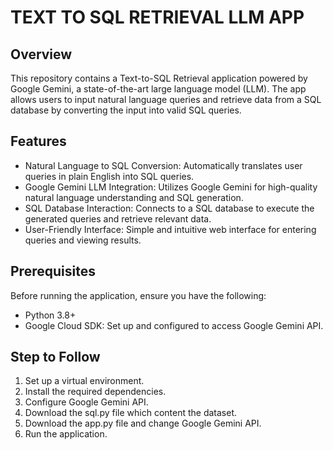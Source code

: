# TEXT TO SQL RETRIEVAL LLM APP

## Overview
This repository contains a Text-to-SQL Retrieval application powered by Google Gemini, a state-of-the-art large language model (LLM). The app allows users to input natural language queries and retrieve data from a SQL database by converting the input into valid SQL queries.

## Features
* Natural Language to SQL Conversion: Automatically translates user queries in plain English into SQL queries.
* Google Gemini LLM Integration: Utilizes Google Gemini for high-quality natural language understanding and SQL generation.
* SQL Database Interaction: Connects to a SQL database to execute the generated queries and retrieve relevant data.
* User-Friendly Interface: Simple and intuitive web interface for entering queries and viewing results.

## Prerequisites
Before running the application, ensure you have the following:

* Python 3.8+
* Google Cloud SDK: Set up and configured to access Google Gemini API.

## Step to Follow

  1. Set up a virtual environment.
  2. Install the required dependencies.
  3. Configure Google Gemini API.
  4. Download the sql.py file which content the dataset.
  5. Download the app.py file and change Google Gemini API.
  6. Run the application.
